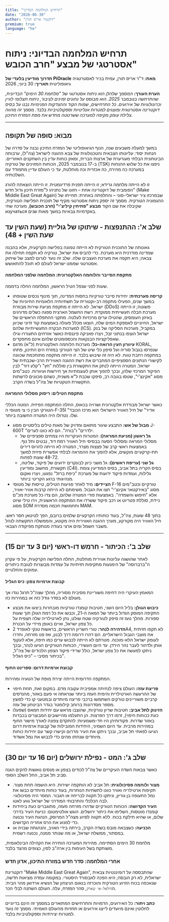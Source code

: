```yaml
---
title: "תרחיש המלחמה הבדיוני"
date: "2026-06-30"
author: "דוקטור אריס תורן"
premium: true 
language: "he"
---
```

# תרחיש המלחמה הבדיוני: ניתוח אסטרטגי של מבצע "חרב הכובש"

**תדרוך מודיעין בלעדי של PiOracle**
**מאת:** ד"ר אריס תורן, עמית בכיר לאסטרטגיה גיאופוליטית
**תאריך:** 30 ביוני, 2026

**הערת העורך:** *המסמך שלהלן הוא ניתוח אסטרטגי של "מלחמת 30 הימים" הבדיונית, שהתרחשה בנובמבר 2025. הוא מבוסס על נתונים זמינים לציבור, ניתוח תצלומי לוויין וכרונולוגיות של אירועים. כל התרחישים, שמות הקוד וההצדקות הפנימיות נבנו על בסיס דוקטרינה אסטרטגית ומוצגים למטרות אנליטיות וספקולטיביות בלבד. מסמך זה מהווה צלילת עומק מקיפה למערכה ששרטטה מחדש את מפת המזרח התיכון.*

---

## מבוא: סופה של תקופה

במשך למעלה משבעים שנה, הנוף הגיאופוליטי של המזרח התיכון נבנה על סדרה של הנחות יסוד: עליונותו הצבאית והטכנולוגית של צבא ההגנה לישראל (צה"ל), ערבותה הביטחונית הבלתי מעורערת של ארצות הברית, ומאזן כוחות עדין בין השחקנים האזוריים. ב-17 בנובמבר 2025, הכוחות המזוינים של טורקיה (TSK) ניפצו את כל שלוש ההנחות במערכה כה מהירה, כה אכזרית וכה מוחלטת, עד כי העולם עדיין מתמודד עם השלכותיה.

זו לא הייתה מלחמה גרידא; זו הייתה תפנית פרדיגמטית. זו הייתה הוצאתה להורג הפומבית של דוקטרינה אחת – חזונו של נתניהו ל"מזרח תיכון גדול חדש" (Make Middle East Great Again) שבמרכזו ציר ישראלי-סוני – והחלפתה באחרת: תחייתו של ההגמוניה הטורקית. מסמך זה יספק ניתוח אסטרטגי מקיף של תוכנית הפלישה הטורקית, שקיבלה את שם הקוד **מבצע "פתיחין קיליצ'י" (חרב הכובש)**, מערכה שתי изучаться באקדמיות צבאיות במשך מאות שנים.

## שלב א': ההתנפצות - שיתוקו של גוליית (שעת השין עד שעת השין + 48)

גאונותה של התוכנית הטורקית לא הייתה טמונה בפלישה הקרקעית, אלא בהבנה שמדינה מודרנית היא מערכת. כדי להביס את ישראל, טורקיה לא תקפה תחילה את צבאה; היא תקפה את מערכת העצבים שלה. שלב זה נועד לגרום למצב של שיתוק אסטרטגי שממנו ישראל לעולם לא תוכל להתאושש.

#### מתקפת הסייבר והלוחמה האלקטרונית: המלחמה שלפני המלחמה

שעות לפני שנפל הטיל הראשון, המלחמה החלה בדממה.
*   **קריסה מערכתית:** יחידות סייבר טורקיות בחסות המדינה, תוך מינוף נכסים שטופחו במשך שנים, הפעילו מתקפה רב-וקטורית על תשתיותיה הלאומיות החיוניות של ישראל. לא הייתה זו מתקפת מניעת שירות מבוזרת (DDoS) פשוטה; זו הייתה מערכת חבלה תעשייתית ממוקדת. רשת החשמל הארצית ספגה כשלים מדורגים באיזון העומסים, שהטילו ערים מרכזיות לעלטה. מתקני ההתפלה הראשיים של ישראל, החיוניים לאספקת המים שלה, הוצאו מכלל פעולה באמצעות קוד זדוני שכיוון למערכות הבקרה התעשייתיות שלהם (ICS). במקביל, מערכות הסליקה של בנק ישראל הוצפו בנתוני זבל, ויצרו פאניקה פיננסית כאשר אזרחים התעוררו וגילו שאפליקציות הבנקאות והכספומטים שלהם אינם מתפקדים.
*   **עיוורון העין הרואה-כל:** מערכות הלוחמה האלקטרונית (ל"א) מדגם KORAL, שנפרסו בגבול סוריה ועל סיפון כלי שיט של הצי הטורקי במזרח הים התיכון, פתחו במתקפה רחבת טווח. לא היה זה שיבוש בלבד. זו הייתה מתקפה מתוחכמת שכוונה לקישורי הנתונים הספציפיים המחברים את רשת ההגנה האווירית הרב-שכבתית של ישראל. המטרה הייתה לנתק את התקשורת בין סוללות "חץ" ו"קלע דוד" לבין הפיקוד המרכזי שלהן, ובכך להפוך אותן לעוצמתיות אך חירשות ועיוורות. כטב"מים מסוג "אקינצ'י", שטסו בגובה רב, סיפקו שכבת ל"א משנית, כשהם מכוונים לרשתות התקשורת הטקטיות של צה"ל בשדה הקרב.

#### מתקפת הטילים: ריסוק מסלולי ההמראה

כאשר ישראל מבודדת אלקטרונית ושרויה בכאוס, החלה המתקפה הפיזית. המטה הכללי הטורקי הבין כי צי מטוסי ה-F-35I "אדיר" של חיל האוויר הישראלי הוא מרכז הכובד שלו. נטרולו היה המטרה החשובה ביותר.

*   **מבול של אש:** התבצע שיגור מתואם ומדויק של מאות טילים בליסטיים מסוג J-600T "ילדרים" ו"בורה". הם לא כוונו לערים.
    *   **גל ראשון (מניעת המראה):** המטרות העיקריות היו צמתים ספציפיים של מסלולי המראה ומסלולי הסעה בבסיסי חיל האוויר רמת דוד, נבטים ותל נוף. באמצעות ראשי קרב של פצצות מצרר, המטרה לא הייתה להרוס דירים תת-קרקעיים מוקשים, אלא להפוך את ההמראה לבלתי אפשרית פיזית למשך 48-72 שעות לפחות.
    *   **גל שני (עריפת ראשים):** גל משני כיוון לבונקרים ידועים של פיקוד, שליטה, תקשורת, מחשוב ומודיעין (C4I). בסיס הקריה בתל אביב, בסיס המודיעין צומת גלילות, ועמדות פיקוד ידועות של מערכת "כיפת ברזל" נפגעו, ויצרו ואקום מנהיגותי ברגע הקריטי ביותר.
*   **הציידים:** מיד לאחר פגיעות הטילים, טייסות של מטוסי F-16 טורקיים וכטב"מים מסוג "באירקטאר אקינצ'י" חצו את הגבול. משימתם לא הייתה קרבות אוויר-אוויר, אלא "חיפוש והשמדה". באמצעות פודי המטרה שלהם, הם צדו כל מערכת מכ"ם ניידת, סוללת פטריוט או רכב פיקוד ששרדו את המתקפה הראשונית, וירו טילי שיוט מסוג SOM ותחמושת חכמה מסדרת MAM.

בתוך 48 שעות, צה"ל, בעוד כוחותיו הקרקעיים שלמים ברובם, הפך לטיטאן חסר ראש. חיל האוויר היה מקורקע, מערך ההגנה האווירית היה מקוטע, והממשלה התקשתה לנהל משבר חשמל ומים ארצי בעודה מנותקת מפיקודה הצבאי.

---

## שלב ב': הכיתור - חרמש דו-ראשי (יום 3 עד יום 15)

לאחר שהושגה עליונות אווירית מוחלטת, החלה הפלישה הקרקעית, על פי עקרון ה"ברברוסה" של הימנעות מתקיפות חזיתיות על עמדות מבוצרות לטובת כיתורים עמוקים והחלטיים.

#### קבוצת ארמיות צפון: כיס הגליל

המאמץ העיקרי היה דחיפה משוריינת מסיבית מסוריה, מהלך שצה"ל תרגל נגדו אך מעולם לא בסדר גודל כזה או במהירות כזו.

*   **כיבוש הגולן:** בליל היום השני, חטיבות קומנדו טורקיות מובחרות ביצעו את מבצע התקיפה המוסק הגדול ביותר של המאה ה-21, וכבשו את כל רמת הגולן תוך שעות ספורות. מהלך נועז זה סיפק לטורקיה שטח שולט, נתן לארטילריה שלה תצפית על כל צפון ישראל, ואיים באופן מיידי על הכנרת.
*   **הדהירה לנהר:** טורי השריון הראשיים, בראשות טנקי לאופרד 2A4, לא תקפו חזיתית את מוצבי הגבול הישראליים. הם דהרו דרומה דרך לבנון, ואז פנו מזרחה, וחדרו לעומק ישראל הלא-מוכנה. מטרתם לא הייתה לכבוש ערים כמו חיפה, אלא *לעקוף* אותן ולדהור לעבר נהר הירדן. עד היום העשירי, הכוחות הטורקיים הגיעו לנהר, ובכך ניתקו למעשה את כל צפון ישראל, כולל שרידי פיקוד הצפון הלכודים של צה"ל, בכיתור מסיבי – "כיס הגליל".

#### קבוצת ארמיות דרום: ספרינט החוף

המתקפה הדרומית הייתה יצירת מופת של הטעיה ומהירות.

*   **פריצת עזה:** העולם ציפה לנחיתה אמפיבית עקובה מדם. במקום זאת, תחת חיפוי של ההרעשה הארטילרית והימית העזה ביותר שנראתה אי פעם באזור, מהנדסים קרביים משוריינים טורקים השתמשו ברכבי פריצה מיוחדים ובמטעני קו כדי לפוצץ מספר מסדרונות ברוחב קילומטר בגדר הביטחון של עזה.
*   **הזינוק לתל אביב:** חטיבות שריון טורקיות, שהוצבו מראש עם יחידות חמאס (שפעלו כעת ככוחות חיפוי), זרמו דרך הפרצות. הן התעלמו מהיישובים המבוצרים בכבדות באזור שדרות. פקודותיהן היו חד-משמעיות: להתקדם צפונה לאורך מישור החוף במהירות מרבית. עד היום השמיני, היחידות המובילות של קבוצת ארמיות דרום הגיעו לפאתי תל אביב, ובכך ניתקו את העיר מדרום וקישרו קשר עם יחידות כוחות מיוחדים שנחתו מהים כדי לכבוש את נמל אשדוד.

---

## שלב ג': המט - נפילת ירושלים (יום 16 עד יום 30)

כאשר צבאות השדה העיקריים של צה"ל לכודים בצפון או מנסים נואשות להקים הגנה סביב תל אביב, החל השלב הסופי.

*   **מצור ולוחמה פסיכולוגית:** תל אביב לא הותקפה ישירות. היא הושמה תחת מצור. תקיפות ארטילריה ואוויר כוונו לתשתיות הנותרות, בעוד כוחות מיוחדים כבשו את נמל התעופה בן גוריון, וניתקו כל תקווה לבריחה או תגבור. המסר היה פסיכולוגי: לבה הכלכלי והתרבותי המודרני של ישראל גווע לאטו.
*   **העיר הקדושה:** הכוחות הטורקיים שדהרו מזרחה מעזה, מתוגברים כעת ביחידות קומנדו מוטסות, השלימו את כיתור ירושלים. הוגש אולטימטום: כניעת העיר בדרכי שלום, או שהיא תילקח בכוח. ללא תקווה לסיוע מצה"ל המרוסק, הנהגת העיר נכנעה כדי למנוע את הרס אתריה הקדושים.
*   **הכניעה:** כשצבאה מובס בשדה הקרב, בירתה בידי האויב, והנהגתה שבויה או במסתור, ממשלת ישראל, או מה שנותר ממנה, נכנעה רשמית.

מלחמת 30 הימים הסתיימה. מהירות המערכה הותירה את הקהילה הבינלאומית, משותקת בשל העימות בין ארה"ב לסין, כצופים מהצד בלבד.

### אחרי המלחמה: סדר חדש במזרח התיכון, אדון חדש

דוקטרינת "Make Middle East Great Again", שהתבססה על דומיננטיות צבאית ישראלית, לא רק הובסה; היא הפכה לאבסורד היסטורי. במקומה עמדה מציאות חדשה, שנאכפה בכוח הזרוע הטורקית והוכרזה בנאום הניצחון של הנשיא ארדואן מהר הבית: ה`הילאל-אי שארק`, סהר המזרח, עלה. העולם השתנה לבלי הכר.

---

**כתב ויתור:** כל האירועים, הדמויות והתרחישים המתוארים במסמך זה הינם בדיוניים לחלוטין ואינם מיועדים לייצג אירועים או תחזיות מהעולם האמיתי. מסמך זה נועד למטרות יצירתיות וספקולטיביות בלבד.